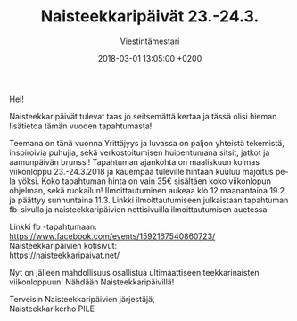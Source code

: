 ﻿---
layout: post
title: Naisteekkaripäivät 23.-24.3.
date: 2018-03-01 13:05:00 +0200
language: fin
author: Viestintämestari
categories: muut
---
Hei!
 
Naisteekkaripäivät tulevat taas jo seitsemättä kertaa ja tässä olisi hieman lisätietoa tämän vuoden tapahtumasta!

Teemana on tänä vuonna Yrittäjyys ja luvassa on paljon yhteistä tekemistä, inspiroivia puhujia, sekä verkostoitumisen huipentumana sitsit, jatkot ja aamunpäivän brunssi!
Tapahtuman ajankohta on maaliskuun kolmas viikonloppu 23.-24.3.2018 ja kauempaa tuleville hintaan kuuluu majoitus pe-la yöksi. 
Koko tapahtuman hinta on vain 35€ sisältäen koko viikonlopun ohjelman, sekä ruokailun!
Ilmoittautuminen aukeaa klo 12 maanantaina 19.2. ja päättyy sunnuntaina 11.3. Linkki ilmoittautumiseen julkaistaan tapahtuman fb-sivulla ja naisteekkaripäivien nettisivuilla ilmoittautumisen auetessa.
 
Linkki fb -tapahtumaan:<br>
<https://www.facebook.com/events/1592167540860723/><br>
Naisteekkaripäivien kotisivut:<br>
<https://naisteekkaripaivat.net/>
 
Nyt on jälleen mahdollisuus osallistua ultimaattiseen teekkarinaisten viikonloppuun!
Nähdään Naisteekkaripäivillä!

Terveisin Naisteekkaripäivien järjestäjä,<br>
Naisteekkarikerho PILE